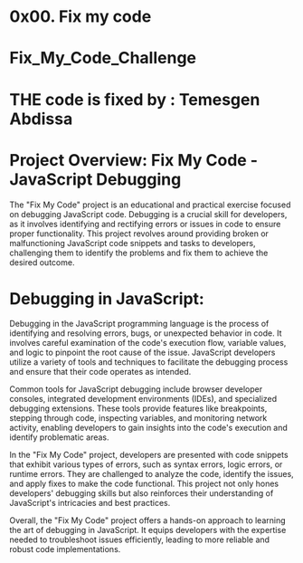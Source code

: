 # 0x00. Fix my code
# Fix_My_Code_Challenge
# THE code is fixed by : Temesgen Abdissa
# Project Overview: Fix My Code - JavaScript Debugging

The "Fix My Code" project is an educational and practical exercise focused on debugging JavaScript code. Debugging is a crucial skill for developers, as it involves identifying and rectifying errors or issues in code to ensure proper functionality. This project revolves around providing broken or malfunctioning JavaScript code snippets and tasks to developers, challenging them to identify the problems and fix them to achieve the desired outcome.

# Debugging in JavaScript:

Debugging in the JavaScript programming language is the process of identifying and resolving errors, bugs, or unexpected behavior in code. It involves careful examination of the code's execution flow, variable values, and logic to pinpoint the root cause of the issue. JavaScript developers utilize a variety of tools and techniques to facilitate the debugging process and ensure that their code operates as intended.

Common tools for JavaScript debugging include browser developer consoles, integrated development environments (IDEs), and specialized debugging extensions. These tools provide features like breakpoints, stepping through code, inspecting variables, and monitoring network activity, enabling developers to gain insights into the code's execution and identify problematic areas.

In the "Fix My Code" project, developers are presented with code snippets that exhibit various types of errors, such as syntax errors, logic errors, or runtime errors. They are challenged to analyze the code, identify the issues, and apply fixes to make the code functional. This project not only hones developers' debugging skills but also reinforces their understanding of JavaScript's intricacies and best practices.

Overall, the "Fix My Code" project offers a hands-on approach to learning the art of debugging in JavaScript. It equips developers with the expertise needed to troubleshoot issues efficiently, leading to more reliable and robust code implementations.
 
